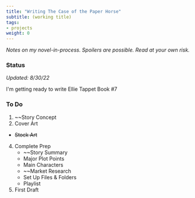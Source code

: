 ```yaml
---
title: "Writing The Case of the Paper Horse"
subtitle: (working title)
tags:
- projects
weight: 0
---
```


*Notes on my novel-in-process. Spoilers are possible. Read at your own risk.*

### Status
*Updated: 8/30/22*

I'm getting ready to write Ellie Tappet Book #7

### To Do

1. ~~Story Concept 
2. Cover Art
 * ~~Stock Art~~
4. Complete Prep
	* ~~Story Summary 
	* Major Plot Points
	* Main Characters
	* ~~Market Research
	* Set Up Files & Folders
	* Playlist
5. First Draft
